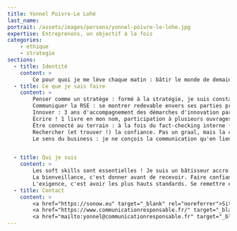 ```yaml
---
title: Yonnel Poivre-Le Lohé
last_name:
portrait: /assets/images/persons/yonnel-poivre-le-lohe.jpg
expertise: Entreprenons, un objectif à la fois
categories:
    - ethique
    - strategie
sections:
  - title: Identité
    content: >
        Ce pour quoi je me lève chaque matin : bâtir le monde de demain et accompagner les changements sociétaux.
  - title: Ce que je sais faire
    content: >
        Penser comme un stratège : formé à la stratégie, je suis constamment à la recherche du sens et de l'efficacité.
        Communiquer la RSE : se montrer redevable envers ses parties prenantes implique des compétences spécifiques pour réussir à fédérer. ISO26000, GRI.
        Innover : 3 ans d'accompagnement des démarches d'innovation par le design thinking. Sortir du cadre, décloisonner, faire adhérer.
        Écrire ! 1 livre en mon nom, participation à plusieurs ouvrages, blog, journalisme, rapports… Écrire pour convaincre, partager, utiliser les bons mots à bon escient.
        Être connecté au terrain : à la fois du fact-checking interne (sommes-nous légitimes sur ce thème ? Quelles preuves avons-nous ?) et la connexion avec les publics (de quoi ont-ils besoin ? Comment vont-ils réagir ?). Sens de l'observation, justesse des constats et goût du dialogue me caractérisent.
        Rechercher (et trouver !) la confiance. Pas un graal, mais la condition indispensable d'un développement harmonieux. La communication y est évidemment centrale. La confiance, ce n'est pas être parfait !
        Le sens du business : je ne conçois la communication qu'en lien avec le projet global, et ai un fort appétit entrepreneurial.


  - title: Qui je suis
    content: >
        Les soft skills sont essentielles ! Je suis un bâtisseur accro aux aventures humaines. Mes 2 mots-clés : bienveillance et exigence.
        La bienveillance, c'est donner avant de recevoir. Faire confiance et donner confiance. Être loyal. Chercher à comprendre. Sourire et rire.
        L'exigence, c'est avoir les plus hauts standards. Se remettre en question régulièrement. Ne vouloir lâcher ni sur la performance ni sur l'éthique. Savoir mettre les pieds dans le plat quand il le faut, mais toujours de manière constructive, en gardant la porte ouverte et la main tendue.
  - title: Contact
    content: >
        <a href="https://sonow.eu" target="_blank" rel="noreferrer">Site</a> –
        <a href="https://www.communicationresponsable.fr/" target="_blank" rel="noreferrer">Blog</a> –
        <a href="mailto:yonnel@communicationresponsable.fr" target="_blank" rel="noreferrer">Mail</a>
---
```

